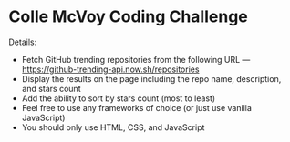 # Colle McVoy Coding Challenge

Details:
- Fetch GitHub trending repositories from the following URL — https://github-trending-api.now.sh/repositories
- Display the results on the page including the repo name, description, and stars count
- Add the ability to sort by stars count (most to least)
- Feel free to use any frameworks of choice (or just use vanilla JavaScript)
- You should only use HTML, CSS, and JavaScript
